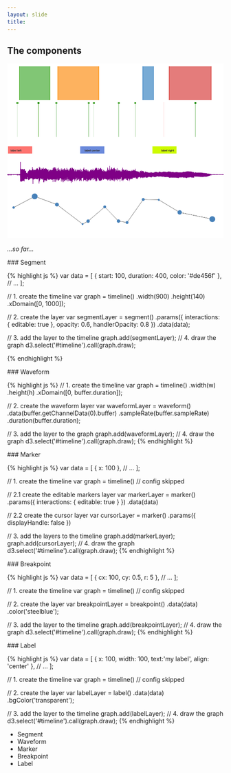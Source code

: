 ```yaml
---
layout: slide
title:
---
```


<section markdown="1" class="contrast">
<h2 class="contrast">The components</h2>

<img src="/assets/img/layers.png" class="fullscreen-img" >

_...so far..._

</section>

<section markdown="1">
### Segment

<div class="wac-demo reset" id="wac-simple-segment"></div>
<script src="/assets/js/wac-simple-segment.js" type="text/javascript"></script>

{% highlight js %}
var data = [
  { start: 100, duration: 400, color: '#de456f' },
  // ...
];

// 1. create the timeline
var graph = timeline()
  .width(900)
  .height(140)
  .xDomain([0, 1000]);

// 2. create the layer
var segmentLayer = segment()
  .params({
    interactions: { editable: true },
    opacity: 0.6,
    handlerOpacity: 0.8
  })
  .data(data);

// 3. add the layer to the timeline
graph.add(segmentLayer);
// 4. draw the graph
d3.select('#timeline').call(graph.draw);

{% endhighlight %}
</section>


<section markdown="1">
### Waveform

<div class="wac-demo reset" id="wac-simple-waveform"></div>
<script src="/assets/js/wac-simple-waveform.js" type="text/javascript"></script>

{% highlight js %}
// 1. create the timeline
var graph = timeline()
  .width(w)
  .height(h)
  .xDomain([0, buffer.duration]);

// 2. create the waveform layer
var waveformLayer = waveform()
  .data(buffer.getChannelData(0).buffer)
  .sampleRate(buffer.sampleRate)
  .duration(buffer.duration);

// 3. add the layer to the graph
graph.add(waveformLayer);
// 4. draw the graph
d3.select('#timeline').call(graph.draw);
{% endhighlight %}
</section>


<section markdown="1">
### Marker

<div class="wac-demo reset" id="wac-simple-marker"></div>
<script src="/assets/js/wac-simple-marker.js" type="text/javascript"></script>

{% highlight js %}
var data = [
  { x: 100 },
  // ...
];

// 1. create the timeline
var graph = timeline() // config skipped

// 2.1 create the editable markers layer
var markerLayer = marker()
  .params({ interactions: { editable: true } })
  .data(data)

// 2.2 create the cursor layer
var cursorLayer = marker()
  .params({ displayHandle: false })

// 3. add the layers to the timeline
graph.add(markerLayer);
graph.add(cursorLayer);
// 4. draw the graph
d3.select('#timeline').call(graph.draw);
{% endhighlight %}
</section>


<section markdown="1">
### Breakpoint

<div class="wac-demo reset" id="wac-simple-breakpoint"></div>
<script src="/assets/js/wac-simple-breakpoint.js" type="text/javascript"></script>

{% highlight js %}
var data = [
  { cx: 100, cy: 0.5, r: 5 },
  // ...
];

// 1. create the timeline
var graph = timeline() // config skipped

// 2. create the layer
var breakpointLayer = breakpoint()
  .data(data)
  .color('steelblue');

// 3. add the layer to the timeline
graph.add(breakpointLayer);
// 4. draw the graph
d3.select('#timeline').call(graph.draw);
{% endhighlight %}
</section>


<section markdown="1">
### Label

<div class="wac-demo reset" id="wac-simple-label"></div>
<script src="/assets/js/wac-simple-label.js" type="text/javascript"></script>

{% highlight js %}
var data = [
  { x: 100, width: 100, text:'my label', align: 'center' },
  // ...
];

// 1. create the timeline
var graph = timeline() // config skipped

// 2. create the layer
var labelLayer = label()
  .data(data)
  .bgColor('transparent');

// 3. add the layer to the timeline
graph.add(labelLayer);
// 4. draw the graph
d3.select('#timeline').call(graph.draw);
{% endhighlight %}
</section>


<aside class="notes" markdown="1">


* Segment
* Waveform
* Marker
* Breakpoint
* Label

</aside>

